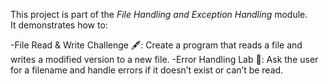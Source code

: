 This project is part of the *File Handling and Exception Handling* module.  
It demonstrates how to:

-File Read & Write Challenge 🖋️: Create a program that reads a file and writes a modified version to a new file.
-Error Handling Lab 🧪: Ask the user for a filename and handle errors if it doesn’t exist or can’t be read.


